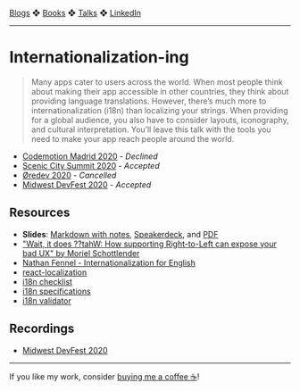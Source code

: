 [Blogs](../blogs.md) ❖ [Books](../books.md) ❖ [Talks](../talks.md) ❖ [LinkedIn](https://www.linkedin.com/in/victoriagonda/) 

---

# Internationalization-ing

> Many apps cater to users across the world. When most people think about making their app accessible in other countries, they think about providing language translations. However, there’s much more to internationalization (i18n) than localizing your strings. When providing for a global audience, you also have to consider layouts, iconography, and cultural interpretation. You’ll leave this talk with the tools you need to make your app reach people around the world.

- [Codemotion Madrid 2020](https://www.codemotion.com/) - _Declined_
- [Scenic City Summit 2020](https://sceniccitysummit.com/) - _Accepted_
- [Øredev 2020](https://oredev.org/) - _Cancelled_
- [Midwest DevFest 2020](https://gdg.community.dev/events/details/google-gdg-columbia-mo-presents-devfest-midwest-2020/#/) - _Accepted_

## Resources

- **Slides**: [Markdown with notes](internationalizationing/slides.md), [Speakerdeck](https://speakerdeck.com/vgonda/internationalization-ing), and [PDF](internationalizationing/slides.pdf)
- ["Wait, it does ??tahW: How supporting Right-to-Left can expose your bad UX" by Moriel Schottlender](https://youtu.be/xpumLsaAWGw)
- [Nathan Fennel - Internationalization for English](https://youtu.be/oCOkBavwQ6I)
- [react-localization](https://www.npmjs.com/package/react-localization)
- [i18n checklist](https://w3c.github.io/i18n-drafts/techniques/shortchecklist.html)
- [i18n specifications](https://www.w3.org/International/techniques/developing-specs)
- [i18n validator](http://validator.w3.org/i18n-checker/)

## Recordings

- [Midwest DevFest 2020](https://youtu.be/x60VcYtKVdk)

---

If you like my work, consider [buying me a coffee ☕](https://www.buymeacoffee.com/96JjLEW)!
